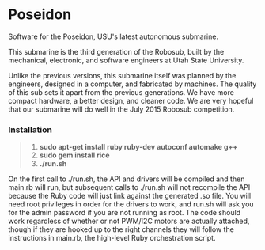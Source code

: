 Poseidon
===========

Software for the Poseidon, USU's latest autonomous submarine.

This submarine is the third generation of the Robosub, built by the mechanical, electronic, and software engineers at Utah State University.

Unlike the previous versions, this submarine itself was planned by the engineers, designed in a computer, and fabricated by machines. The quality of this sub sets it apart from the previous generations. We have more compact hardware, a better design, and cleaner code. We are very hopeful that our submarine will do well in the July 2015 Robosub competition.

### Installation

> 1. **sudo apt-get install ruby ruby-dev autoconf automake g++**
> 2. **sudo gem install rice**
> 3. **./run.sh**

On the first call to ./run.sh, the API and drivers will be compiled and then main.rb will run, but subsequent calls to ./run.sh will not recompile the API because the Ruby code will just link against the generated .so file. You will need root privileges in order for the drivers to work, and run.sh will ask you for the admin password if you are not running as root. The code should work regardless of whether or not PWM/I2C motors are actually attached, though if they are hooked up to the right channels they will follow the instructions in main.rb, the high-level Ruby orchestration script.

